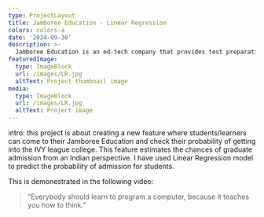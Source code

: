 ```yaml
---
type: ProjectLayout
title: Jamboree Education - Linear Regression
colors: colors-a
date: '2024-09-30'
description: >-
  Jamboree Education is an ed-tech company that provides test preparation courses for students aspiring to study in the United States. Improved and feature the Linear Regression model to predict the probability of admission for students.
featuredImage:
  type: ImageBlock
  url: /images/LR.jpg
  altText: Project thumbnail image
media:
  type: ImageBlock
  url: /images/LR.jpg
  altText: Project image
---
```


intro:
this project is about creating a new feature where students/learners can come to their Jamboree Education and check their probability of getting into the IVY league college. This feature estimates the chances of graduate admission from an Indian perspective.
I have used Linear Regression model to predict the probability of admission for students.

This is demonestrated in the following video:


> “Everybody should learn to program a computer, because it teaches you how to think.”

